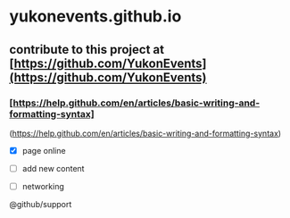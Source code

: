 # yukonevents.github.io

## contribute to this project at [https://github.com/YukonEvents](https://github.com/YukonEvents)

### [https://help.github.com/en/articles/basic-writing-and-formatting-syntax]
(https://help.github.com/en/articles/basic-writing-and-formatting-syntax)



- [x] page online
- [ ] add new content
- [ ] networking


@github/support
